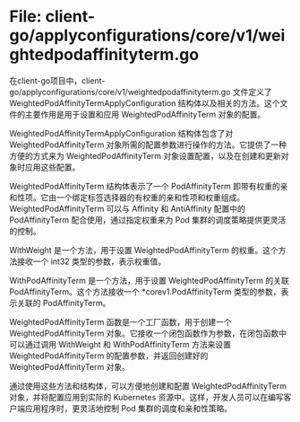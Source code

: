 # File: client-go/applyconfigurations/core/v1/weightedpodaffinityterm.go

在client-go项目中，client-go/applyconfigurations/core/v1/weightedpodaffinityterm.go 文件定义了 WeightedPodAffinityTermApplyConfiguration 结构体以及相关的方法。这个文件的主要作用是用于设置和应用 WeightedPodAffinityTerm 对象的配置。

WeightedPodAffinityTermApplyConfiguration 结构体包含了对 WeightedPodAffinityTerm 对象所需的配置参数进行操作的方法。它提供了一种方便的方式来为 WeightedPodAffinityTerm 对象设置配置，以及在创建和更新对象时应用这些配置。

WeightedPodAffinityTerm 结构体表示了一个 PodAffinityTerm 即带有权重的亲和性项。它由一个绑定标签选择器的有权重的亲和性项和权重组成。WeightedPodAffinityTerm 可以与 Affinity 和 AntiAffinity 配置中的 PodAffinityTerm 配合使用，通过指定权重来为 Pod 集群的调度策略提供更灵活的控制。

WithWeight 是一个方法，用于设置 WeightedPodAffinityTerm 的权重。这个方法接收一个 int32 类型的参数，表示权重值。

WithPodAffinityTerm 是一个方法，用于设置 WeightedPodAffinityTerm 的关联 PodAffinityTerm。这个方法接收一个 *corev1.PodAffinityTerm 类型的参数，表示关联的 PodAffinityTerm。

WeightedPodAffinityTerm 函数是一个工厂函数，用于创建一个 WeightedPodAffinityTerm 对象。它接收一个闭包函数作为参数，在闭包函数中可以通过调用 WithWeight 和 WithPodAffinityTerm 方法来设置 WeightedPodAffinityTerm 的配置参数，并返回创建好的 WeightedPodAffinityTerm 对象。

通过使用这些方法和结构体，可以方便地创建和配置 WeightedPodAffinityTerm 对象，并将配置应用到实际的 Kubernetes 资源中。这样，开发人员可以在编写客户端应用程序时，更灵活地控制 Pod 集群的调度和亲和性策略。

